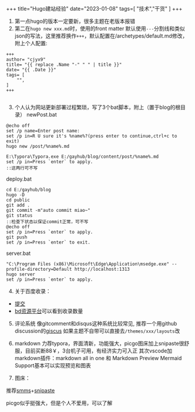 +++
title="Hugo建站经验"
date="2023-01-08"
tags=[
	"技术","干货"
]
+++

1. 第一点hugo的版本一定要新，很多主题在老版本报错
2. 第二在`hugo new xxx.md`时，使用的front matter 默认使用`---`分割线和类似json的写法，这里推荐换作`+++`，默认配置在/archetypes/default.md修改，附上个人配置:
```
+++
author= "cjyx9"
title= "{{ replace .Name "-" " " | title }}"
date= "{{ .Date }}"
tags= [
    "",
]
+++


```
3. 个人认为网站更新部署过程繁琐，写了3个bat脚本，附上（置于blog的根目录）
newPost.bat
```
@echo off
set /p name=Enter post name:
set /p in=R U sure it's %name%?(press enter to continue,ctrl+c to exit)
hugo new /post/%name%.md

E:\Typora\Typora.exe E:/gayhub/blog/content/post/%name%.md
set /p in=Press `enter` to apply.
::这两行可不写
```
deploy.bat
```
cd E:/gayhub/blog
hugo -D
cd public
git add .
git commit -m"auto commit miao~"
git status
::检查下状态以保证commit正常，可不写
@echo off
set /p in=Press `enter` to apply.
git push
set /p in=Press `enter` to exit.
```
server.bat
```
"C:\Program Files (x86)\Microsoft\Edge\Application\msedge.exe" --profile-directory=Default http://localhost:1313
hugo server
set /p in=Press `enter` to apply.
```

4. 关于百度收录：
- [提交](https://ziyuan.baidu.com/linksubmit/url?sitename=)
- [bd资源平台](https://ziyuan.baidu.com/dashboard/index)可以看到收录数量

5. 评论系统
    像gitcomment和disqus这种系统比较常见,
    推荐一个用github discussion的[giscus](https://giscus.app/zh-CN)
    如果主题不自带可以直接去`/themes/xxx/layouts`改

6. markdown
    力荐typora，界面清新，功能强大，picgo图床加上snipaste很舒服，目前买断88￥，3台机子可用，有经济实力可入正
    其次vscode加markdown插件：markdown all in one 和 Markdown Preview Mermaid Support基本可以实现预览和图表

7. 图床：

  推荐[smms](https://smms.app)+[snipaste](https://zh.snipaste.com/)

picgo似乎挺强大，但是个人不爱用，可以了解
